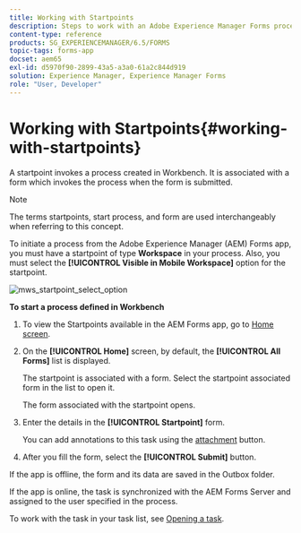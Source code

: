 ```yaml
---
title: Working with Startpoints
description: Steps to work with an Adobe Experience Manager Forms process from your Mobile device defined in Workbench.
content-type: reference
products: SG_EXPERIENCEMANAGER/6.5/FORMS
topic-tags: forms-app
docset: aem65
exl-id: d5970f90-2899-43a5-a3a0-61a2c844d919
solution: Experience Manager, Experience Manager Forms
role: "User, Developer"
---
```

# Working with Startpoints{#working-with-startpoints}

A startpoint invokes a process created in Workbench. It is associated with a form which invokes the process when the form is submitted.

>[!NOTE]
>
>The terms startpoints, start process, and form are used interchangeably when referring to this concept.

To initiate a process from the Adobe Experience Manager (AEM) Forms app, you must have a startpoint of type **Workspace** in your process. Also, you must select the **[!UICONTROL Visible in Mobile Workspace]** option for the startpoint.

![mws_startpoint_select_option](assets/mws_startpoint_select_option.png)

**To start a process defined in Workbench**

1. To view the Startpoints available in the AEM Forms app, go to [Home screen](../../forms/using/home-screen.md).
1. On the **[!UICONTROL Home]** screen, by default, the **[!UICONTROL All Forms]** list is displayed.

   The startpoint is associated with a form. Select the startpoint associated form in the list to open it.

   The form associated with the startpoint opens.

1. Enter the details in the **[!UICONTROL Startpoint]** form.

   You can add annotations to this task using the [attachment](../../forms/using/add-attachments.md) button.

1. After you fill the form, select the **[!UICONTROL Submit]** button.

If the app is offline, the form and its data are saved in the Outbox folder.

If the app is online, the task is synchronized with the AEM Forms Server and assigned to the user specified in the process.

To work with the task in your task list, see [Opening a task](/help/forms/using/open-task.md).

